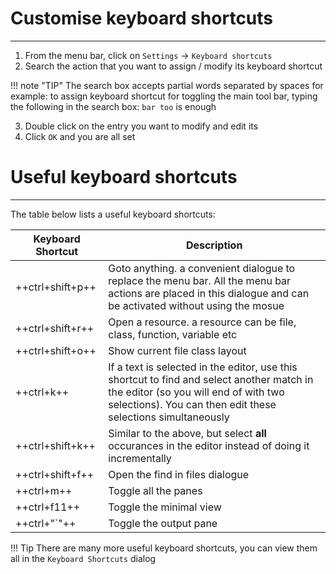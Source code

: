 # Customise keyboard shortcuts

---

1. From the menu bar, click on `Settings` &#8594; `Keyboard shortcuts`
2. Search the action that you want to assign / modify its keyboard shortcut

!!! note "TIP"
    The search box accepts partial words separated by spaces
    for example: to assign keyboard shortcut for toggling the main tool bar,
    typing the following in the search box: `bar too` is enough
    
3. Double click on the entry you want to modify and edit its
4. Click `OK` and you are all set

# Useful keyboard shortcuts
---

The table below lists a useful keyboard shortcuts:


 Keyboard Shortcut  | Description  
--------------------|--------------
 ++ctrl+shift+p++   | Goto anything. a convenient dialogue to replace the menu bar. All the menu bar actions are placed in this dialogue and can be activated without using the mosue 
 ++ctrl+shift+r++   | Open a resource. a resource can be file, class, function, variable etc
 ++ctrl+shift+o++   | Show current file class layout 
 ++ctrl+k++         | If a text is selected in the editor, use this shortcut to find and select another match in the editor (so you will end of with two selections). You can then edit these selections simultaneously
 ++ctrl+shift+k++   | Similar to the above, but select **all** occurances in the editor instead of doing it incrementally 
 ++ctrl+shift+f++   | Open the find in files dialogue 
 ++ctrl+m++         | Toggle all the panes 
 ++ctrl+f11++       | Toggle the minimal view 
 ++ctrl+"`"++       | Toggle the output pane 

!!! Tip
    There are many more useful keyboard shortcuts, you can view them all in the `Keyboard Shortcuts` dialog
